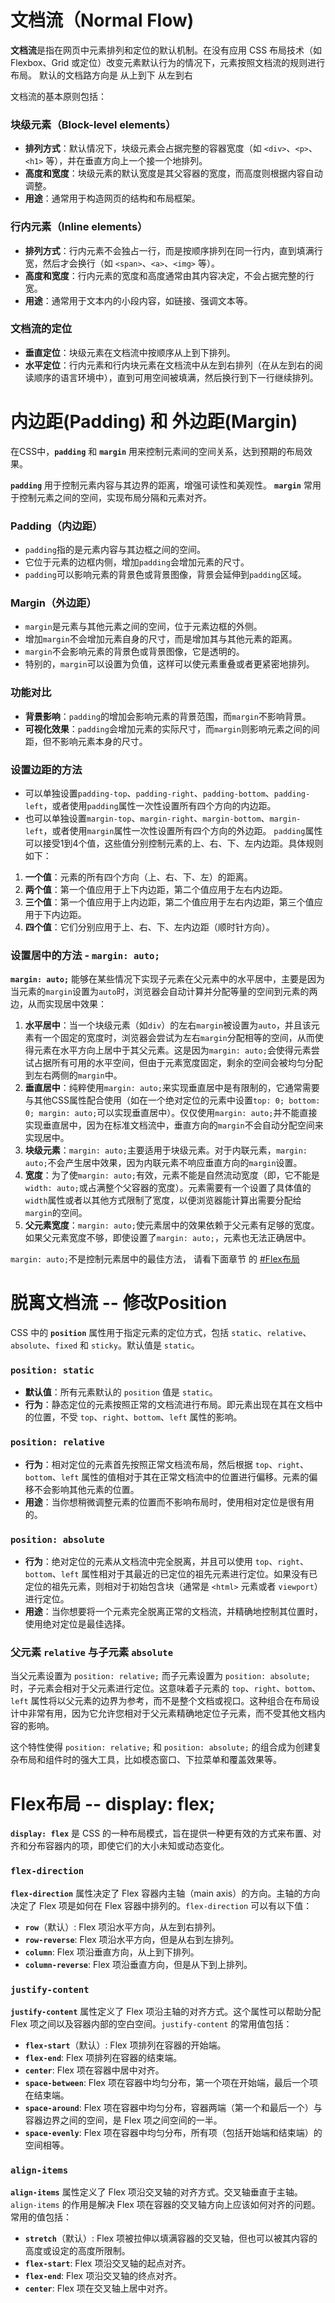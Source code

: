 # 文档流（Normal Flow)

**文档流**是指在网页中元素排列和定位的默认机制。在没有应用 CSS 布局技术（如 Flexbox、Grid 或定位）改变元素默认行为的情况下，元素按照文档流的规则进行布局。
默认的文档路方向是 从上到下 从左到右

文档流的基本原则包括：

### 块级元素（Block-level elements）
- **排列方式**：默认情况下，块级元素会占据完整的容器宽度（如 `<div>`、`<p>`、`<h1>` 等），并在垂直方向上一个接一个地排列。
- **高度和宽度**：块级元素的默认宽度是其父容器的宽度，而高度则根据内容自动调整。
- **用途**：通常用于构造网页的结构和布局框架。

### 行内元素（Inline elements）
- **排列方式**：行内元素不会独占一行，而是按顺序排列在同一行内，直到填满行宽，然后才会换行（如 `<span>`、`<a>`、`<img>` 等）。
- **高度和宽度**：行内元素的宽度和高度通常由其内容决定，不会占据完整的行宽。
- **用途**：通常用于文本内的小段内容，如链接、强调文本等。


### 文档流的定位
- **垂直定位**：块级元素在文档流中按顺序从上到下排列。
- **水平定位**：行内元素和行内块元素在文档流中从左到右排列（在从左到右的阅读顺序的语言环境中），直到可用空间被填满，然后换行到下一行继续排列。



# 内边距(Padding) 和 外边距(Margin)

在CSS中，**`padding`** 和 **`margin`** 用来控制元素间的空间关系，达到预期的布局效果。

**`padding`** 用于控制元素内容与其边界的距离，增强可读性和美观性。
**`margin`** 常用于控制元素之间的空间，实现布局分隔和元素对齐。

### Padding（内边距）
- `padding`指的是元素内容与其边框之间的空间。
- 它位于元素的边框内侧，增加`padding`会增加元素的尺寸。
- `padding`可以影响元素的背景色或背景图像，背景会延伸到`padding`区域。


### Margin（外边距）
- `margin`是元素与其他元素之间的空间，位于元素边框的外侧。
- 增加`margin`不会增加元素自身的尺寸，而是增加其与其他元素的距离。
- `margin`不会影响元素的背景色或背景图像，它是透明的。
- 特别的，`margin`可以设置为负值，这样可以使元素重叠或者更紧密地排列。

### 功能对比
- **背景影响**：`padding`的增加会影响元素的背景范围，而`margin`不影响背景。
- **可视化效果**：`padding`会增加元素的实际尺寸，而`margin`则影响元素之间的间距，但不影响元素本身的尺寸。

### 设置边距的方法
- 可以单独设置`padding-top`、`padding-right`、`padding-bottom`、`padding-left`，或者使用`padding`属性一次性设置所有四个方向的内边距。
- 也可以单独设置`margin-top`、`margin-right`、`margin-bottom`、`margin-left`，或者使用`margin`属性一次性设置所有四个方向的外边距。
`padding`属性可以接受1到4个值，这些值分别控制元素的上、右、下、左内边距。具体规则如下：
1. **一个值**：元素的所有四个方向（上、右、下、左）的距离。
2. **两个值**：第一个值应用于上下内边距，第二个值应用于左右内边距。
3. **三个值**：第一个值应用于上内边距，第二个值应用于左右内边距，第三个值应用于下内边距。
4. **四个值**：它们分别应用于上、右、下、左内边距（顺时针方向）。

### 设置居中的方法 - `margin: auto;`

**`margin: auto;`** 能够在某些情况下实现子元素在父元素中的水平居中，主要是因为当元素的`margin`设置为`auto`时，浏览器会自动计算并分配等量的空间到元素的两边，从而实现居中效果：

1. **水平居中**：当一个块级元素（如`div`）的左右`margin`被设置为`auto`，并且该元素有一个固定的宽度时，浏览器会尝试为左右`margin`分配相等的空间，从而使得元素在水平方向上居中于其父元素。这是因为`margin: auto;`会使得元素尝试占据所有可用的水平空间，但由于元素宽度固定，剩余的空间会被均匀分配到左右两侧的`margin`中。
2. **垂直居中**：纯粹使用`margin: auto;`来实现垂直居中是有限制的，它通常需要与其他CSS属性配合使用（如在一个绝对定位的元素中设置`top: 0; bottom: 0; margin: auto;`可以实现垂直居中）。仅仅使用`margin: auto;`并不能直接实现垂直居中，因为在标准文档流中，垂直方向的`margin`不会自动分配空间来实现居中。
3. **块级元素**：`margin: auto;`主要适用于块级元素。对于内联元素，`margin: auto;`不会产生居中效果，因为内联元素不响应垂直方向的`margin`设置。
4. **宽度**：为了使`margin: auto;`有效，元素不能是自然流动宽度（即，它不能是`width: auto;`或占满整个父容器的宽度）。元素需要有一个设置了具体值的`width`属性或者以其他方式限制了宽度，以便浏览器能计算出需要分配给`margin`的空间。
5. **父元素宽度**：`margin: auto;`使元素居中的效果依赖于父元素有足够的宽度。如果父元素宽度不够，即使设置了`margin: auto;`，元素也无法正确居中。

`margin: auto;`不是控制元素居中的最佳方法，
请看下面章节 的 [#Flex布局](#flex-layout)



# 脱离文档流 -- 修改Position

CSS 中的 **`position`** 属性用于指定元素的定位方式，包括 `static`、`relative`、`absolute`、`fixed` 和 `sticky`。默认值是 `static`。

### `position: static`

- **默认值**：所有元素默认的 `position` 值是 `static`。
- **行为**：静态定位的元素按照正常的文档流进行布局。即元素出现在其在文档中的位置，不受 `top`、`right`、`bottom`、`left` 属性的影响。

### `position: relative`

- **行为**：相对定位的元素首先按照正常文档流布局，然后根据 `top`、`right`、`bottom`、`left` 属性的值相对于其在正常文档流中的位置进行偏移。元素的偏移不会影响其他元素的位置。
- **用途**：当你想稍微调整元素的位置而不影响布局时，使用相对定位是很有用的。

### `position: absolute`

- **行为**：绝对定位的元素从文档流中完全脱离，并且可以使用 `top`、`right`、`bottom`、`left` 属性相对于其最近的已定位的祖先元素进行定位。如果没有已定位的祖先元素，则相对于初始包含块（通常是 `<html>` 元素或者 `viewport`）进行定位。
- **用途**：当你想要将一个元素完全脱离正常的文档流，并精确地控制其位置时，使用绝对定位是最佳选择。

### 父元素 `relative` 与子元素 `absolute`

当父元素设置为 `position: relative;` 而子元素设置为 `position: absolute;` 时，子元素会相对于父元素进行定位。这意味着子元素的 `top`、`right`、`bottom`、`left` 属性将以父元素的边界为参考，而不是整个文档或视口。这种组合在布局设计中非常有用，因为它允许您相对于父元素精确地定位子元素，而不受其他文档内容的影响。

这个特性使得 `position: relative;` 和 `position: absolute;` 的组合成为创建复杂布局和组件时的强大工具，比如模态窗口、下拉菜单和覆盖效果等。

  

<a id="flex-layout"></a>
# Flex布局 -- display: flex;  

**`display: flex`** 是 CSS 的一种布局模式，旨在提供一种更有效的方式来布置、对齐和分布容器内的项，即使它们的大小未知或动态变化。

### `flex-direction`

**`flex-direction`** 属性决定了 Flex 容器内主轴（main axis）的方向。主轴的方向决定了 Flex 项是如何在 Flex 容器中排列的。`flex-direction` 可以有以下值：

- **`row`**（默认）: Flex 项沿水平方向，从左到右排列。
- **`row-reverse`**: Flex 项沿水平方向，但是从右到左排列。
- **`column`**: Flex 项沿垂直方向，从上到下排列。
- **`column-reverse`**: Flex 项沿垂直方向，但是从下到上排列。

### `justify-content`

**`justify-content`** 属性定义了 Flex 项沿主轴的对齐方式。这个属性可以帮助分配 Flex 项之间以及容器内部的空白空间。`justify-content` 的常用值包括：

- **`flex-start`**（默认）: Flex 项排列在容器的开始端。
- **`flex-end`**: Flex 项排列在容器的结束端。
- **`center`**: Flex 项在容器中居中对齐。
- **`space-between`**: Flex 项在容器中均匀分布，第一个项在开始端，最后一个项在结束端。
- **`space-around`**: Flex 项在容器中均匀分布，容器两端（第一个和最后一个）与容器边界之间的空间，是 Flex 项之间空间的一半。
- **`space-evenly`**: Flex 项在容器中均匀分布，所有项（包括开始端和结束端）的空间相等。

### `align-items`

**`align-items`** 属性定义了 Flex 项沿交叉轴的对齐方式。交叉轴垂直于主轴。`align-items` 的作用是解决 Flex 项在容器的交叉轴方向上应该如何对齐的问题。常用的值包括：

- **`stretch`**（默认）: Flex 项被拉伸以填满容器的交叉轴，但也可以被其内容的高度或设定的高度所限制。
- **`flex-start`**: Flex 项沿交叉轴的起点对齐。
- **`flex-end`**: Flex 项沿交叉轴的终点对齐。
- **`center`**: Flex 项在交叉轴上居中对齐。
